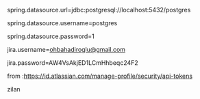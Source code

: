 

spring.datasource.url=jdbc:postgresql://localhost:5432/postgres

spring.datasource.username=postgres

spring.datasource.password=1

jira.username=ohbahadiroglu@gmail.com

jira.password=AW4VsAkjED1LCmHhbeqc24F2

from :https://id.atlassian.com/manage-profile/security/api-tokens

zilan

